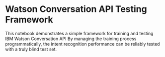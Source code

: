 # Watson Conversation API Testing Framework
This notebook demonstrates a simple framework for training and testing IBM Watson Conversation API By managing the training process programmatically, the intent recognition performance can be reliably tested with a truly blind test set.
